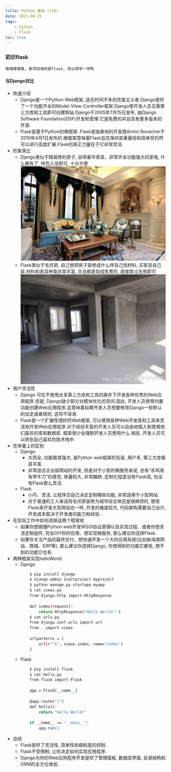 ```yaml
---
title: Python_基础 (118)
date: 2021-08-25
tags: 
    - Python
    - Flask
toc: true
---
```


### 初识flask
    嘻嘻嘻嘻嘻, 新项目用的是flask, 所以得学一学鸭

<!-- more -->

#### 与Django对比
- 快速介绍
    * Django是一个Python Web框架, 适合时间不多的完美主义者.Django提供了一个功能齐全的Model-View-Controller框架.Django使开发人员无需第三方库和工具即可创建网站.Django于2005年7月15日发布, 由Django Software Foundation(DSF)开发和管理.它是免费的并且具有更多版本的开源.
    * Flask是基于Python的微框架 .Flask是由奥地利开发商Armin Ronacher于2010年4月1日发布的.微框架意味着Flask旨在保持其重量轻和简单但仍然可以进行高度扩展.Flask的真正力量在于它非常灵活.
- 形象类比
    * Django类似于精装修的房子, 自带豪华家具、非常齐全功能强大的家电, 什么都有了, 拎包入住即可, 十分方便
    ![Django](/img/20210825_1.png)
    * Flask类似于毛坯房, 自己想把房子装修成什么样自己找材料, 买家具自己装.材料和家具种类非常丰富, 并且都是现成免费的, 直接拿过去用即可
    ![Flask](/img/20210825_2.png)
- 用户灵活性
    * Django 可在不使用太多第三方库和工具的条件下开发各种优秀的Web应用程序.但是, Django缺少部分对模块优化的空间.因此, 开发人员使用内置功能创建Web应用程序.这意味着如果开发人员想要修改Django一些默认的设定或者规则, 这将不容易.
    * Flask是一个扩展性很好的Web框架, 可以使用各种Web开发库和工具来灵活地开发Web应用程序.对于经验丰富的开发人员可以自由地插入和使用他们喜欢的库和数据库. 框架很少会强制开发人员使用什么.相反, 开发人员可以转到自己喜欢的技术栈中.
- 在体量上的区别
    * Django
        * 大而全, 功能极其强大, 是Python web框架的先驱, 用户多, 第三方库极其丰富.
        * 非常适合企业级网站的开发, 但是对于小型的微服务来说, 总有“杀鸡焉有宰牛刀”的感觉, 体量较大, 非常臃肿, 定制化程度没有Flask高, 也没有Flask那么灵活.
    * Flask
        * 小巧、灵活, 让程序员自己决定定制哪些功能, 非常适用于小型网站.
        * 对于普通的工人来说将毛坯房装修为城市综合体还是很麻烦的, 使用Flask来开发大型网站也一样, 开发的难度较大, 代码架构需要自己设计, 开发成本取决于开发者的能力和经验.
- 在实际工作中如何选择这两个框架呢
    * 如果你想搞懂Python web开发WSGI协议原理以及实现过程、或者你想灵活定制组件, 完全DIY你的应用、想实现微服务, 那么建议你选择Flask.
    * 如果你关注产品的最终交付、想快速开发一个大的应用系统(比如新闻类网站、商城、ERP等), 那么建议你选择Django, 你想得到的功能它都有, 想不到的功能它也有.
- 两种框架实现helloWorld
    * Django
        ```bash
            $ pip install django
            $ django-admin startproject myproject
            $ python manage.py startapp myapp
            $ cat views.py
            from django.http import HttpResponse

            def index(request):
                return HttpResponse("Hello World!!")
            $ cat urls.py
            from django.conf.urls import url
            from . import views

            urlpatterns = [
                url(r"^$", views.index, name="index")
            ] 
        ```
    * Flask
        ```bash
            $ pip install flask
            $ cat hello.py
            from flask import Flask

            app = Flask(__name__)

            @app.route("/")
            def hello():
                return "Hello World!"

            if __name__ == "__main__":
                app.run()
        ```
- 总结
    * Flask提供了灵活性, 简单性和细粒度的控制.
    * Flask不受限制, 让你决定如何实现应用程序.
    * Django为你的Web应用程序开发提供了管理面板, 数据库界面, 目录结构和ORM的全方位体验.




